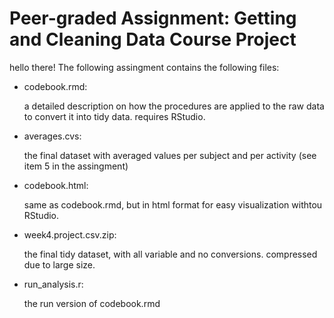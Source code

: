 # Peer-graded Assignment: Getting and Cleaning Data Course Project
hello there!
The following assingment contains the following files:

* codebook.rmd:

  a detailed description on how the procedures are applied to the raw data to convert it into tidy data. requires RStudio.

* averages.cvs:

  the final dataset with averaged values per subject and per activity (see item 5 in the assingment)

* codebook.html:

  same as codebook.rmd, but in html format for easy visualization withtou RStudio.

* week4.project.csv.zip:

  the final tidy dataset, with all variable and no conversions. compressed due to large size.

* run_analysis.r:

  the run version of codebook.rmd
